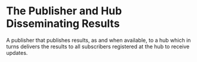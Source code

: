 # The Publisher and Hub Disseminating Results

A publisher that publishes results, as and when available, to a hub which in turns delivers the results to all 
subscribers registered at the hub to receive updates.